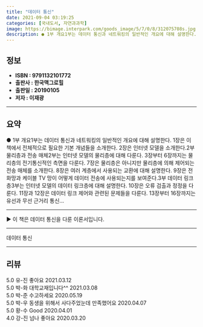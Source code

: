 ```yaml
---
title: "데이터 통신"
date: 2021-09-04 03:19:25
categories: [국내도서, 자연과과학]
image: https://bimage.interpark.com/goods_image/5/7/0/8/312075708s.jpg
description: ● 1부 개요1부는 데이터 통신과 네트워킹의 일반적인 개요에 대해 설명한다. 1장은 이 책에서 전체적으로 필요한 기본 개념들을 소개한다. 2장은 인터넷 모델을 소개한다.2부 물리층과 전송 매체2부는 인터넷 모델의 물리층에 대해 다룬다. 3장부터 6장까지는 물리층의 전기통신적인 측면을
---
```


## **정보**

- **ISBN : 9791132101772**
- **출판사 : 한국맥그로힐**
- **출판일 : 20190105**
- **저자 : 이재광**

------



## **요약**

●  1부 개요1부는 데이터 통신과 네트워킹의 일반적인 개요에 대해 설명한다. 1장은 이 책에서 전체적으로 필요한 기본 개념들을 소개한다. 2장은 인터넷 모델을 소개한다.2부 물리층과 전송 매체2부는 인터넷 모델의 물리층에 대해 다룬다. 3장부터 6장까지는 물리층의 전기통신적인 측면을 다룬다. 7장은 물리층은 아니지만 물리층에 의해 제어되는 전송 매체를 소개한다. 8장은 여러 계층에서 사용되는 교환에 대해 설명한다. 9장은 전화망과 케이블 TV 망이 어떻게 데이터 전송에 사용되는지를 보여준다.3부 데이터 링크층3부는 인터넷 모델의 데이터 링크층에 대해 설명한다. 10장은 오류 검출과 정정을 다룬다. 11장과 12장은 데이터 링크 제어와 관련된 문제들을 다룬다. 13장부터 16장까지는 유선과 무선 근거리 통신...

------

▶ 이 책은 데이터 통신을 다룬 이론서입니다.

------


데이터 통신 

------


## **리뷰** 

5.0 유-진 좋아요 2021.03.12 <br/>5.0 박-화 대학교재입니다^^ 2021.03.08 <br/>5.0 박-준 수고하세요 2020.05.19 <br/>5.0 박-우 동생을 위해서 사다주었눈데 만족했어요 2020.04.07 <br/>5.0 황-수 Good 2020.04.01 <br/>4.0 강-진 넘나 좋아요 2020.03.20 <br/>